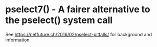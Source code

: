 # pselect7() - A fairer alternative to the pselect() system call

See https://netfuture.ch/2016/02/pselect-pitfalls/ for background and information.
